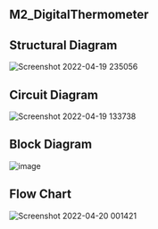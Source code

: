 ## M2_DigitalThermometer

## Structural Diagram

![Screenshot 2022-04-19 235056](https://user-images.githubusercontent.com/102678112/164070455-4697acc3-e5a3-4d18-b8d0-78c89f5f1fef.png)

## Circuit Diagram

![Screenshot 2022-04-19 133738](https://user-images.githubusercontent.com/102678112/164070654-4b2905e5-492a-4308-a53a-c68f8686a89a.png)

## Block Diagram

![image](https://user-images.githubusercontent.com/102678112/164071327-0df0771a-9e1b-4200-a4b9-63c642fd40b7.png)

## Flow Chart

![Screenshot 2022-04-20 001421](https://user-images.githubusercontent.com/102678112/164073917-2c9a818c-4efe-488f-ae92-85f6f020cd6f.png)

